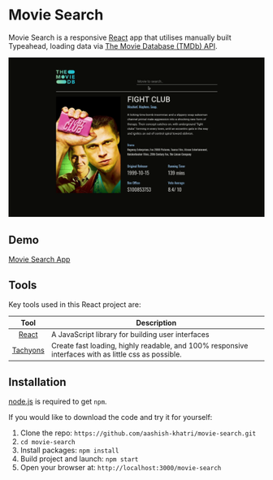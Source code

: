 # Movie Search

Movie Search is a responsive [React](http://facebook.github.io/react/index.html) app that utilises manually built Typeahead, loading data via [The Movie Database (TMDb) API](https://www.themoviedb.org/documentation/api).

<img src="public/demo.gif" width = 700px/>

## Demo

[Movie Search App](https://aashish-khatri.github.io/movie-search/)

## Tools

Key tools used in this React project are:

|                        Tool                         | Description                                                                                          |
| :-------------------------------------------------: | ---------------------------------------------------------------------------------------------------- |
| [React](http://facebook.github.io/react/index.html) | A JavaScript library for building user interfaces                                                    |
|          [Tachyons](https://tachyons.io/)           | Create fast loading, highly readable, and 100% responsive interfaces with as little css as possible. |

## Installation

[node.js](http://nodejs.org/download/) is required to get `npm`.

If you would like to download the code and try it for yourself:

1. Clone the repo: `https://github.com/aashish-khatri/movie-search.git`
2. `cd movie-search`
3. Install packages: `npm install`
4. Build project and launch: `npm start`
5. Open your browser at: `http://localhost:3000/movie-search`
